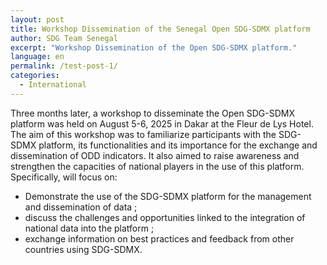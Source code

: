 ```yaml
---
layout: post
title: Workshop Dissemination of the Senegal Open SDG-SDMX platform
author: SDG Team Senegal
excerpt: "Workshop Dissemination of the Open SDG-SDMX platform."
language: en
permalink: /test-post-1/
categories:
  - International
---
```

Three months later, a workshop to disseminate the Open SDG-SDMX platform was held on August 5-6, 2025 in Dakar at the Fleur de Lys Hotel. The aim of this workshop was to familiarize participants with the SDG-SDMX platform, its functionalities and its importance for the exchange and dissemination of ODD indicators. It also aimed to raise awareness and strengthen the capacities of national players in the use of this platform.
Specifically, will focus on:
* Demonstrate the use of the SDG-SDMX platform for the management and dissemination of data ; 
* discuss the challenges and opportunities linked to the integration of national data into the platform ;
* exchange information on best practices and feedback from other countries using SDG-SDMX.

